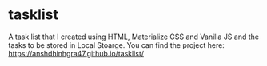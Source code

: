 # tasklist

A task list that I created using HTML, Materialize CSS and Vanilla JS and the tasks to be stored in Local Stoarge.
You can find the project here:  https://anshdhinhgra47.github.io/tasklist/
